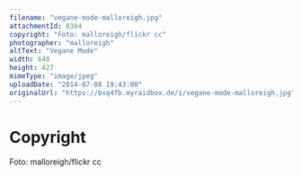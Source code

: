 ```yaml
---
filename: "vegane-mode-malloreigh.jpg"
attachmentId: 8384
copyright: "Foto: malloreigh/flickr cc"
photographer: "malloreigh"
altText: "Vegane Mode"
width: 640
height: 427
mimeType: "image/jpeg"
uploadDate: "2014-07-08 19:43:00"
originalUrl: "https://bxq4fb.myraidbox.de/i/vegane-mode-malloreigh.jpg"
---
```


# Copyright

Foto: malloreigh/flickr cc
